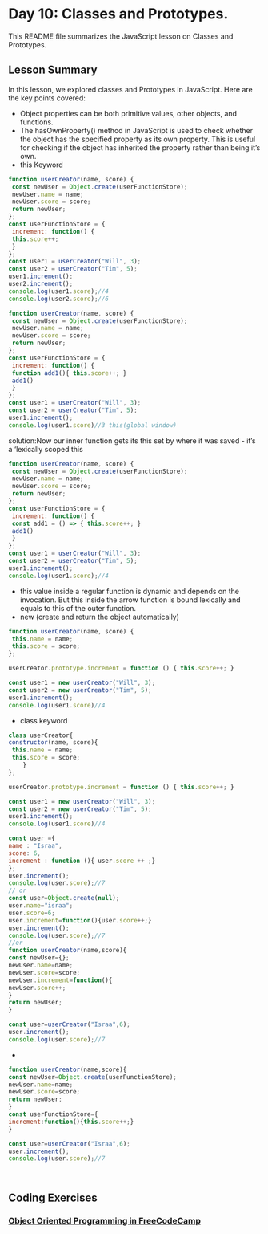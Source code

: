 
# Day 10: Classes and Prototypes.

This README file summarizes the JavaScript lesson on Classes and Prototypes.

## Lesson Summary

In this lesson, we explored classes and Prototypes in JavaScript. Here are the key points covered:

- Object properties can be both primitive values, other objects, and functions.
- The hasOwnProperty() method in JavaScript is used to check whether the object has the specified property as its own property. This is useful for checking if the object has inherited the property rather than being it’s own.
- this Keyword
```javascript
function userCreator(name, score) {
 const newUser = Object.create(userFunctionStore);
 newUser.name = name;
 newUser.score = score;
 return newUser;
};
const userFunctionStore = {
 increment: function() {
 this.score++;
 }
};
const user1 = userCreator("Will", 3);
const user2 = userCreator("Tim", 5);
user1.increment(); 
user2.increment(); 
console.log(user1.score);//4
console.log(user2.score);//6

```
```javascript
function userCreator(name, score) {
 const newUser = Object.create(userFunctionStore);
 newUser.name = name;
 newUser.score = score;
 return newUser;
};
const userFunctionStore = {
 increment: function() {
 function add1(){ this.score++; }
 add1()
 }
};
const user1 = userCreator("Will", 3);
const user2 = userCreator("Tim", 5);
user1.increment(); 
console.log(user1.score)//3 this(global window)
```
solution:Now our inner function gets its this set by where it
was saved - it’s a ‘lexically scoped this

```javascript
function userCreator(name, score) {
 const newUser = Object.create(userFunctionStore);
 newUser.name = name;
 newUser.score = score;
 return newUser;
};
const userFunctionStore = {
 increment: function() {
 const add1 = () => { this.score++; }
 add1()
 }
};
const user1 = userCreator("Will", 3);
const user2 = userCreator("Tim", 5);
user1.increment();
console.log(user1.score);//4
```

- this value inside a regular function is dynamic and depends on the invocation. But this inside the arrow function is bound lexically and equals to this of the outer function.
- new (create and return the object automatically)
```javascript
function userCreator(name, score) {
 this.name = name;
 this.score = score;
};

userCreator.prototype.increment = function () { this.score++; }

const user1 = new userCreator("Will", 3);
const user2 = new userCreator("Tim", 5);
user1.increment();
console.log(user1.score)//4

```
- class keyword
```javascript
class userCreator{
constructor(name, score){
 this.name = name;
 this.score = score;
    }
};

userCreator.prototype.increment = function () { this.score++; }

const user1 = new userCreator("Will", 3);
const user2 = new userCreator("Tim", 5);
user1.increment();
console.log(user1.score)//4
```


```javascript
const user ={
name : "Israa",
score: 6,
increment : function (){ user.score ++ ;}
};
user.increment();
console.log(user.score);//7
// or
const user=Object.create(null);
user.name="israa";
user.score=6;
user.increment=function(){user.score++;}
user.increment();
console.log(user.score);//7
//or
function userCreator(name,score){
const newUser={};
newUser.name=name;
newUser.score=score;
newUser.increment=function(){
newUser.score++;
}
return newUser;
}

const user=userCreator("Israa",6);
user.increment();
console.log(user.score);//7
```
-
```javaScript
function userCreator(name,score){
const newUser=Object.create(userFunctionStore);
newUser.name=name;
newUser.score=score;
return newUser;
}
const userFunctionStore={
increment:function(){this.score++;}
}

const user=userCreator("Israa",6);
user.increment();
console.log(user.score);//7
```
```javascript



```

## Coding Exercises

### [Object Oriented Programming in FreeCodeCamp](https://github.com/orjwan-alrajaby/gsg-QA-Nablus-training-2023/blob/main/learning-sprint-1/week2%20-%20javaScript-the-hard-parts-v2/day%204/task.md)



